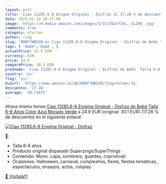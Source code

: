 ```yaml
---
layout: post
title: 'Ciao 11285.6-8 Enigma Original - Disfraz al 17.28 % de descuento'
date: 2021-01-19 19:27:08
image: 'https://m.media-amazon.com/images/I/31rIb2cFI4L._SL200_.jpg'
comments: true
category: ofertas
author: ring
slug: 'B08F7WBSCN-es Ciao 11285.6-8 Enigma Original - Disfraz de Bebé Talla 6-8...'
tags: [ 'bebé','bebé', ]
actualPrice: 24.9 EUR
currency: EUR
price: 24.9
comparePrice: 30.1 EUR
prodname: 'Ciao 11285.6-8 Enigma Original - Disfraz de Bebé  Talla 6-8 Años   Color Azul  Morado  Verde'
country: 'es'
flag: '🇪🇸'
buyurl: 'https://www.amazon.es/dp/B08F7WBSCN/?tag=tolees-21'
descuento: '17.28'
average: '30.71875'
---
```


Ahora mismo tienes [Ciao 11285.6-8 Enigma Original - Disfraz de Bebé  Talla 6-8 Años   Color Azul  Morado  Verde](https://www.amazon.es/dp/B08F7WBSCN/?tag=tolees-21) a 24.9 EUR (original: 30.1 EUR) (17.28 %  de descuento) en el siguiente enlace!

[![Ciao 11285.6-8 Enigma Original - Disfraz](https://m.media-amazon.com/images/I/31rIb2cFI4L._SL200_.jpg)](https://www.amazon.es/dp/B08F7WBSCN/?tag=tolees-21)

🔎:

- Talla 6-8 años
- Producto original disparado Superzings/SuperThings
- Contenido: Mono, capa, sombrero, guantes, copristivali
- Ocasiones: Halloween, carnaval, cumpleaños, fiesta, fiestas temáticas, espectáculos, ensayos, actos, cosplay

[🛒 Visítala!!!](https://www.amazon.es/dp/B08F7WBSCN/?tag=tolees-21)
